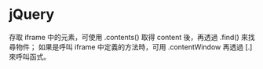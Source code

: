 # jQuery

<script type="text/javascript" src="../js/general.js"></script>

存取 iframe 中的元素，可使用 .contents() 取得 content 後，再透過 .find() 來找尋物件；
如果是呼叫 iframe 中定義的方法時，可用 .contentWindow 再透過 [.<function name>] 來呼叫函式。
